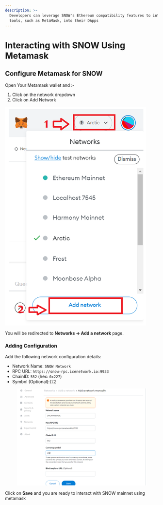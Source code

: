 ```yaml
---
description: >-
  Developers can leverage SNOW's Ethereum compatibility features to integrate
  tools, such as MetaMask, into their DApps
---
```


# Interacting with SNOW Using Metamask

## Configure Metamask for SNOW

Open Your Metamask wallet and :-

1. Click on the network dropdown
2. Click on Add Network

![](../../.gitbook/assets/snow1.png)

You will be redirected to **Networks -> Add a network** page.

### Adding Configuration



Add the following network configuration details:

* Network Name: `SNOW Network`
* RPC URL: `https://snow-rpc.icenetwork.io:9933`
* ChainID: `552` (hex: `0x227`)
* Symbol (Optional):`ICZ`

<figure><img src="../../.gitbook/assets/image (3).png" alt=""><figcaption></figcaption></figure>

Click on **Save** and you are ready to interact with SNOW mainnet using metamask
